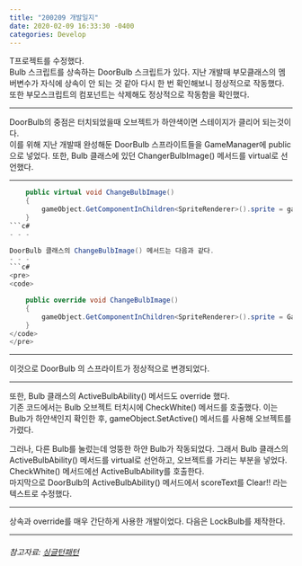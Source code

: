 ```yaml
---
title: "200209 개발일지"
date: 2020-02-09 16:33:30 -0400
categories: Develop
---
```


T프로젝트를 수정했다.  
Bulb 스크립트를 상속하는 DoorBulb 스크립트가 있다. 지난 개발때 부모클래스의 멤버변수가 자식에 상속이 안 되는 것 같아 다시 한 번 확인해보니 정상적으로 작동했다.  
또한 부모스크립트의 컴포넌트는 삭제해도 정상적으로 작동함을 확인했다.  
- - -  
DoorBulb의 중점은 터치되었을때 오브젝트가 하얀색이면 스테이지가 클리어 되는것이다.  
이를 위해 지난 개발때 완성해둔 DoorBulb 스프라이트들을 GameManager에 public으로 넣었다. 또한, Bulb 클래스에 있던 ChangerBulbImage() 메서드를 virtual로 선언했다.  
- - -  
```c#
    public virtual void ChangeBulbImage()
    {
        gameObject.GetComponentInChildren<SpriteRenderer>().sprite = gameManager.bulbSprites[(int)colorState];
    }
```c#
- - -  

DoorBulb 클래스의 ChangeBulbImage() 메서드는 다음과 같다.  
- - -  
```c#
<pre>
<code>

    public override void ChangeBulbImage()
    {
        gameObject.GetComponentInChildren<SpriteRenderer>().sprite = GameManager.instance.doorBulbSprites[(int)colorState];
    }  
</code>
</pre>  
```
- - -  
이것으로 DoorBulb 의 스프라이트가 정상적으로 변경되었다.  
- - -  
또한, Bulb 클래스의 ActiveBulbAbility() 메서드도 override 했다.  
기존 코드에서는 Bulb 오브젝트 터치시에 CheckWhite() 메서드를 호출했다. 이는 Bulb가 하얀색인지 확인한 후, gameObject.SetActive() 메서드를 사용해 오브젝트를 가렸다.

그러나, 다른 Bulb를 눌렀는데 엉뚱한 하얀 Bulb가 작동되었다. 그래서 Bulb 클래스의 ActiveBulbAbility() 메서드를 virtual로 선언하고, 오브젝트를 가리는 부분을 넣었다. CheckWhite() 메서드에선 ActiveBulbAbility를 호출한다.  
마지막으로 DoorBulb의 ActiveBulbAbility() 메서드에서 scoreText를 Clear!! 라는 텍스트로 수정했다.  
- - -

상속과 override를 매우 간단하게 사용한 개발이었다. 다음은 LockBulb를 제작한다.


- - -  
###### 참고자료: [싱글턴패턴](https://bluemeta.tistory.com/16)